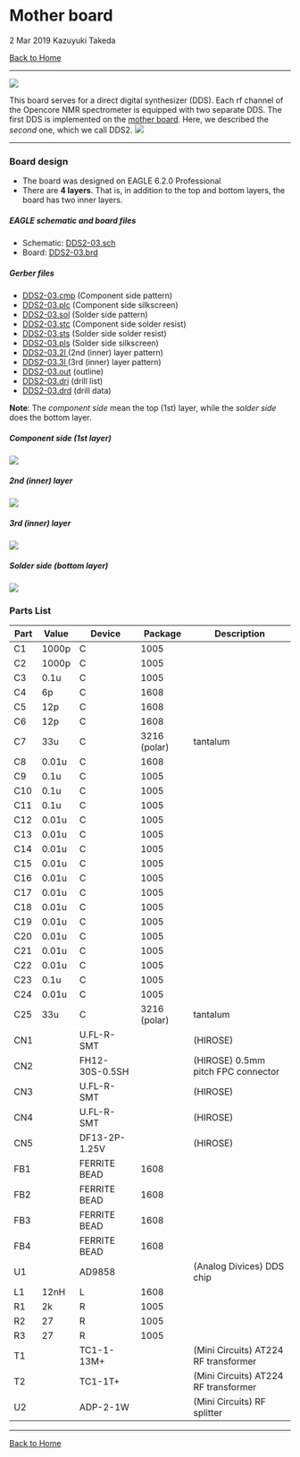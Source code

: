 # Mother board

2 Mar 2019 Kazuyuki Takeda

[Back to Home](../../index.md)  
- - -

![](b01.jpg)

This board serves for a direct digital synthesizer (DDS). Each rf channel of the Opencore NMR spectrometer is equipped with two separate DDS. The first DDS is implemented on the [mother board](../motherBoard/motherMoard.md). Here, we described the *second* one, which we call DDS2.
![](DDS2Board.png)

- - -

### Board design

- The board was designed on EAGLE 6.2.0 Professional  
- There are **4 layers**. That is, in addition to the top and bottom layers, the board has two inner layers.  

##### EAGLE schematic and board files
- Schematic: [DDS2-03.sch](data/DDS2-03.sch)  
- Board: [DDS2-03.brd](data/DDS22-03.brd)  

##### Gerber files
- [DDS2-03.cmp](data/gerber/DDS2-03.cmp)  (Component side pattern)
- [DDS2-03.plc](data/gerber/DDS2-03.plc)  (Component side silkscreen)
- [DDS2-03.sol](data/gerber/DDS2-03.sol)  (Solder side pattern)
- [DDS2-03.stc](data/gerber/DDS2-03.stc)  (Component side solder resist)
- [DDS2-03.sts](data/gerber/DDS2-03.sts)  (Solder side solder resist)
- [DDS2-03.pls](data/gerber/DDS2-03.pls)  (Solder side silkscreen)
- [DDS2-03.2l ](data/gerber/DDS2-03.2l )  (2nd (inner) layer pattern)
- [DDS2-03.3l ](data/gerber/DDS2-03.3l )  (3rd (inner) layer pattern)
- [DDS2-03.out](data/gerber/DDS2-03.out)  (outline)
- [DDS2-03.dri](data/gerber/DDS2-03.dri)  (drill list)
- [DDS2-03.drd](data/gerber/DDS2-03.drd)  (drill data)

**Note**: The *component side* mean the top (1st) layer, while the *solder side* does the bottom layer.

##### Component side (1st layer)
![](DDS2-cmp.png)

##### 2nd (inner) layer
![](DDS2-2l.png)

##### 3rd (inner) layer
![](DDS2-3l.png)

##### Solder side (bottom layer)
![](DDS2-sol.png)

### Parts List


Part	| Value | 	Device	| Package | Description
---|---|---|---|---
C1	| 1000p	| C	| 1005
C2	| 1000p	| C	| 1005
C3	| 0.1u	| C	| 1005
C4	| 6p	  | C	| 1608
C5	| 12p	  | C	| 1608
C6	| 12p	  | C	| 1608
C7	| 33u	  | C	| 3216 (polar) | tantalum
C8	| 0.01u	| C	| 1608
C9	| 0.1u	| C	| 1005
C10	| 0.1u	| C	| 1005
C11	| 0.1u	| C	| 1005
C12	| 0.01u	| C	| 1005
C13	| 0.01u	| C	| 1005
C14	| 0.01u	| C	| 1005
C15	| 0.01u	| C	| 1005
C16	| 0.01u	| C	| 1005
C17	| 0.01u	| C	| 1005
C18	| 0.01u	| C	| 1005
C19	| 0.01u	| C	| 1005
C20	| 0.01u	| C	| 1005
C21	| 0.01u	| C	| 1005
C22	| 0.01u	| C	| 1005
C23	| 0.1u	| C	| 1005
C24	| 0.01u	| C	| 1005
C25	| 33u	  | C	| 3216 (polar) | tantalum
CN1	| 	    | U.FL-R-SMT | | (HIROSE)		
CN2	| 	    | FH12-30S-0.5SH | | (HIROSE)		0.5mm pitch FPC connector
CN3	| 	    | U.FL-R-SMT | | (HIROSE)		
CN4	| 	    | U.FL-R-SMT | | (HIROSE)		
CN5	| 	    | DF13-2P-1.25V | | (HIROSE)		
FB1	| 	    | FERRITE BEAD | 1608
FB2	| 	    | FERRITE BEAD | 1608
FB3	| 	    | FERRITE BEAD | 1608
FB4	| 	    | FERRITE BEAD | 1608
U1	| 	    | AD9858 | | (Analog Divices)		DDS chip
L1	| 12nH	| L | 1608
R1	| 2k	  | R | 1005
R2	| 27	  | R | 1005
R3	| 27	  | R | 1005
T1	| 	    | TC1-1-13M+ | | (Mini Circuits)	AT224	RF transformer
T2	| 	    | TC1-1T+ |  |(Mini Circuits)	AT224	RF transformer
U2	| 	    | ADP-2-1W | | (Mini Circuits)		RF splitter


- - -
[Back to Home](../../index.md)  
